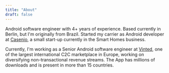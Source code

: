 ```yaml
---
title: "About"
draft: false
---
```


Android software engineer with 4+ years of experience. Based currently in Berlin, but I'm originally from Brazil.
Started my carrier as Android developer at [Casenio](https://casenio.eu/), a small start-up currently in the Smart Homes business.

Currently, I'm working as a Senior Android software engineer at [Vinted](https://www.vinted.com/), one of the largest international C2C marketplace in Europe, working on diversifying non-transactional revenue streams. The App has millions of downloads and is present in more than 15 countries.    